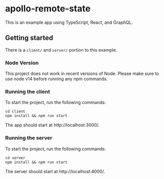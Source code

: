 # apollo-remote-state

This is an example app using TypeScript, React, and GraphQL.

## Getting started

There is a `client/` and `server/` portion to this example.

### Node Version

This project does not work in recent versions of Node.  Please make sure to use node v14 before running any npm commands.

### Running the client

To start the project, run the following commands:

```
cd client
npm install && npm run start
```

The app should start at http://localhost:3000/.

### Running the server

To start the project, run the following commands:

```
cd server
npm install && npm run start
```

The server should start at http://localhost:4000/.
